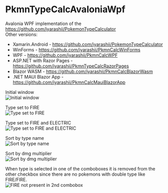 # PkmnTypeCalcAvaloniaWpf
Avalonia WPF implementation of the https://github.com/iyarashii/PokemonTypeCalculator  
Other versions:
- Xamarin.Android - https://github.com/iyarashii/PokemonTypeCalculator
- WinForms - https://github.com/iyarashii/PkmnCalcWinForms
- WPF - https://github.com/iyarashii/PkmnCalcWPF
- ASP.NET with Razor Pages - https://github.com/iyarashii/PkmnTypeCalcRazorPages
- Blazor WASM - https://github.com/iyarashii/PkmnCalcBlazorWasm
- .NET MAUI Blazor App - https://github.com/iyarashii/PkmnCalcMauiBlazorApp  

Initial window  
![Initial window](https://user-images.githubusercontent.com/38395954/200077666-586c0984-ff2f-4a7b-97de-eacff8fbc8bd.png)

Type set to FIRE  
![Type set to FIRE](https://user-images.githubusercontent.com/38395954/200077877-50fc3523-b934-489d-af3e-7dd5de102f52.png)

Type set to FIRE and ELECTRIC  
![Type set to FIRE and ELECTRIC](https://user-images.githubusercontent.com/38395954/200078146-5a01229e-9227-4821-ad60-f7a2587c6d96.png)

Sort by type name  
![Sort by type name](https://user-images.githubusercontent.com/38395954/200078220-2862e8a7-c42a-4752-8954-a96c9b4914e9.png)

Sort by dmg multiplier  
![Sort by dmg multiplier](https://user-images.githubusercontent.com/38395954/200078474-fb32040b-d2cd-4838-afc4-e78da49e31fe.png)

When type is selected in one of the comboboxes it is removed from the other checkbox since there are no pokemons with double type like FIRE/FIRE.  
![FIRE not present in 2nd combobox](https://user-images.githubusercontent.com/38395954/201202278-a6ce84c7-cc3d-43b5-8b08-4f7e0de187c9.png)
